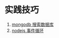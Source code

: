 # 实践技巧

1. [mongodb 搜索数据库](/experience-tricks/mongodb-find-array)
1. [nodejs 事件循环](/experience-tricks/nodejs-eventloop)
